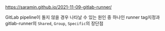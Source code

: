 https://saramin.github.io/2021-11-09-gitlab-runner/


GitLab pipeline이 돌지 않을 경우 나타날 수 있는 원인 중 하나인 runner tag지정과 gitlab-runner의 `Shared`, `Group`, `Specific`의 장단점
